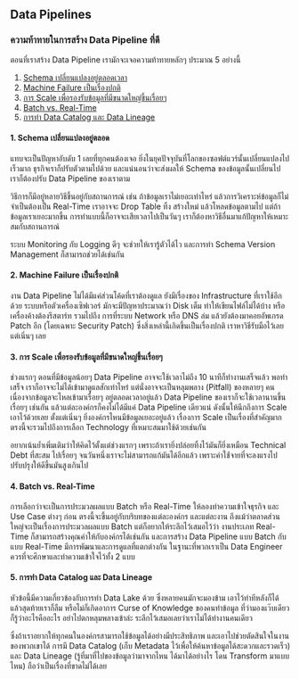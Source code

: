 ## Data Pipelines

### ความท้าทายในการสร้าง Data Pipeline ที่ดี

ตอนที่เราสร้าง Data Pipeline เรามักจะเจอความท้าทายหลักๆ ประมาณ​ 5 อย่างนี้

1. [Schema เปลี่ยนแปลงอยู่ตลอดเวลา](#1-schema-เปลี่ยนแปลงอยู่ตลอด)
1. [Machine Failure เป็นเรื่องปกติ](2-machine-failure-เป็นเรื่องปกติ)
1. [การ Scale เพื่อรองรับข้อมูลที่มีขนาดใหญ่ขึ้นเรื่อยๆ](3-การ-scale-เพื่อรองรับข้อมูลที่มีขนาดใหญ่ขึ้นเรื่อยๆ)
1. [Batch vs. Real-Time](4-batch-vs-real-time)
1. [การทำ Data Catalog และ Data Lineage](5-การทำ-data-catalog-และ-data-lineage)

#### 1. Schema เปลี่ยนแปลงอยู่ตลอด

แทบจะเป็นปัญหาอับดับ 1 เลยที่ทุกคนต้องเจอ ยิ่งในยุคปัจจุบันที่โลกของซอฟต์แวร์นั้นเปลี่ยนแปลงไปเร็วมาก ธุรกิจเราก็ปรับตัวตามไปด้วย
และแน่นอนว่าจะส่งผลให้ Schema ของข้อมูลนั้นเปลี่ยนไป เราก็ต้องปรับ Data Pipeline ของเราตาม

วิธีการก็มีอยู่หลายวิธีขึ้นอยู่กับสถานการณ์ เช่น ถ้าข้อมูลเราไม่เยอะเท่าไหร่ แล้วการวิเคราะห์ข้อมูลก็ไม่จำเป็นต้องเป็น Real-Time
เราอาจจะ Drop Table ทิ้ง สร้างใหม่ แล้วโหลดข้อมูลตามไป แต่ถ้าข้อมูลเราเยอะมากขึ้น การทำแบบนี้ก็อาจจะเสียเวลาไปเป็นวันๆ
เราก็ต้องหาวิธีอื่นมาแก้ปัญหาให้เหมาะสมกับสถานการณ์

ระบบ Monitoring กับ Logging ดีๆ จะช่วยให้เรารู้ตัวได้ไว และการทำ Schema Version Management ก็สามารถช่วยได้เช่นกัน

#### 2. Machine Failure เป็นเรื่องปกติ

งาน Data Pipeline ไม่ได้มีแค่ส่วนโค้ดที่เราต้องดูแล ยังมีเรื่องของ Infrastructure ที่เราใช้อีกด้วย
ระบบหรือตัวเครื่องเซิฟเวอร์ มักจะมีปัญหาประมาณว่า Disk เต็ม ทำให้เขียนไฟล์ไม่ได้บ้าง หรือเครื่องค้างต้องรีสตาร์ท 
รวมไปถึง การที่ระบบ Network หรือ DNS ล่ม แล้วยังต้องมาคอยอัพเกรด Patch อีก (โดยเฉพาะ Security Patch)
ซึ่งสิ่งเหล่านี้เกิดขึ้นเป็นเรื่องปกติ เราหาวิธีรับมือไว้เลยแต่เนิ่นๆ เลย

#### 3. การ Scale เพื่อรองรับข้อมูลที่มีขนาดใหญ่ขึ้นเรื่อยๆ

ช่วงแรกๆ ตอนที่มีข้อมูลน้อยๆ Data Pipeline อาจจะใช้เวลาไม่ถึง 10 นาทีก็ทำงานเสร็จแล้ว พอทำเสร็จ เราก็อาจจะไม่ได้เข้ามาดูแลสักเท่าไหร่
แต่นั่งอาจจะเป็นหลุมพลาง (Pitfall) ของหลายๆ คน เนื่องจากข้อมูลจะไหลเข้ามาเรื่อยๆ อยู่ตลอดเวลาอยู่แล้ว
Data Pipeline ของเราก็จะใช้เวลานานขึ้นเรื่อยๆ เช่นกัน แล้วแต่ละองค์กรก็คงไม่ได้มีแค่ Data Pipeline เดียวแน่
ดังนั้นให้นึกถึงการ Scale เอาไว้ด้วยเลย ตั้งแต่เนิ่นๆ ยิ่งองค์กรไหนมีข้อมูลเยอะอยู่แล้ว เรื่องการ Scale เป็นเรื่องที่สำคัญมาก
ตรงนี้จะรวมไปถึงการเลือก Technology ที่เหมาะสมมาใช้ด้วยเช่นกัน

อยากเน้นย้ำเพิ่มเติมว่าให้คิดไว้ตั้งแต่ช่วงแรกๆ เพราะถ้าเรายิ่งปล่อยทิ้งไว้มันก็ยิ่งเหมือน Technical Debt ที่สะสม
ไปเรื่อยๆ จนวันหนึ่งเราจะไม่สามารถแก้มันได้อีกแล้ว เพราะค่าใช้่จายที่จะลงแรงไปปรับปรุงให้ดีขึ้นมันสูงเกินไป

#### 4. Batch vs. Real-Time

การเลือกว่าจะเป็นการประมวลผลแบบ Batch หรือ Real-Time ให้ลองทำความเข้าใจธุรกิจ และ Use Case ต่างๆ ก่อน ตรงนี้จะขึ้นอยู่กับบริบทของแต่ละองค์กร
และแต่ละงาน ถึงแม้ว่าตลาดส่วนใหญ่จะเป็นเรื่องการประมวลผลแบบ Batch แต่ก็อยากให้ระลึกไว้เสมอไว้ว่า
งานประเภท Real-Time ก็สามารถสร้างคุณค่าให้กับองค์กรได้เช่นกัน และการสร้าง Data Pipeline แบบ Batch กับแบบ Real-Time
มีการพัฒนาและการดูแลที่แตกต่างกัน ในฐานะที่พวกเราเป็น Data Engineer ควรที่จะศึกษาและทำความเข้าใจไว้ทั้ง 2 แบบ

#### 5. การทำ Data Catalog และ Data Lineage

หัวข้อนี้มีความเกี่ยวข้องกับการทำ Data Lake ด้วย ซึ่งหลายคนมักจะมองข้าม เอาไว้ทำทีหลังก็ได้ แล้วสุดท้ายเราก็ลืม หรือไม่ก็เกิดอาการ
Curse of Knowledge ของคนทำข้อมูล ที่ว่ามองแว๊บเดียวก็รู้ว่าอะไรคืออะไร อย่าไปตกหลุมพลางเข้าล่ะ ระลึกไว้เสมอเลยว่าเราไม่ได้ทำงานคนเดียว

ซึ่งถ้าเราอยากให้ทุกคนในองค์กรสามารถใช้ข้อมูลได้อย่างมีประสิทธิภาพ และเอาไปช่วยตัดสินใจในงานของพวกเขาได้ การมี Data Catalog
(เก็บ Metadata ไว้เพื่อให้ค้นหาข้อมูลได้สะดวกและรวดเร็ว) และ Data Lineage (รู้ที่มาที่ไปของข้อมูลว่ามาจากไหน ได้มาได้อย่างไร
โดน Transform มาแบบไหน) ถือว่าเป็นเรื่องที่ขาดไม่ได้เลย
